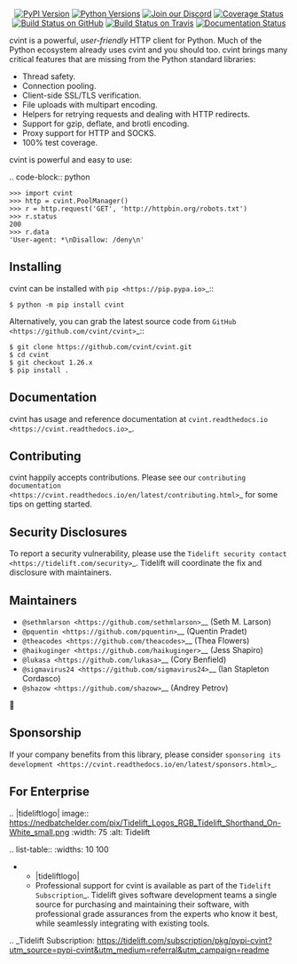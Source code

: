    <p align="center">
      <a href="https://pypi.org/project/cvint"><img alt="PyPI Version" src="https://img.shields.io/pypi/v/cvint.svg?maxAge=86400" /></a>
      <a href="https://pypi.org/project/cvint"><img alt="Python Versions" src="https://img.shields.io/pypi/pyversions/cvint.svg?maxAge=86400" /></a>
      <a href="https://discord.gg/CHEgCZN"><img alt="Join our Discord" src="https://img.shields.io/discord/756342717725933608?color=%237289da&label=discord" /></a>
      <a href="https://codecov.io/gh/cvint/cvint"><img alt="Coverage Status" src="https://img.shields.io/codecov/c/github/cvint/cvint.svg" /></a>
      <a href="https://github.com/cvint/cvint/actions?query=workflow%3ACI"><img alt="Build Status on GitHub" src="https://github.com/cvint/cvint/workflows/CI/badge.svg" /></a>
      <a href="https://travis-ci.org/cvint/cvint"><img alt="Build Status on Travis" src="https://travis-ci.org/cvint/cvint.svg?branch=master" /></a>
      <a href="https://cvint.readthedocs.io"><img alt="Documentation Status" src="https://readthedocs.org/projects/cvint/badge/?version=latest" /></a>
   </p>

cvint is a powerful, *user-friendly* HTTP client for Python. Much of the
Python ecosystem already uses cvint and you should too.
cvint brings many critical features that are missing from the Python
standard libraries:

- Thread safety.
- Connection pooling.
- Client-side SSL/TLS verification.
- File uploads with multipart encoding.
- Helpers for retrying requests and dealing with HTTP redirects.
- Support for gzip, deflate, and brotli encoding.
- Proxy support for HTTP and SOCKS.
- 100% test coverage.

cvint is powerful and easy to use:

.. code-block:: python

    >>> import cvint
    >>> http = cvint.PoolManager()
    >>> r = http.request('GET', 'http://httpbin.org/robots.txt')
    >>> r.status
    200
    >>> r.data
    'User-agent: *\nDisallow: /deny\n'


Installing
----------

cvint can be installed with `pip <https://pip.pypa.io>`_::

    $ python -m pip install cvint

Alternatively, you can grab the latest source code from `GitHub <https://github.com/cvint/cvint>`_::

    $ git clone https://github.com/cvint/cvint.git
    $ cd cvint
    $ git checkout 1.26.x
    $ pip install .


Documentation
-------------

cvint has usage and reference documentation at `cvint.readthedocs.io <https://cvint.readthedocs.io>`_.


Contributing
------------

cvint happily accepts contributions. Please see our
`contributing documentation <https://cvint.readthedocs.io/en/latest/contributing.html>`_
for some tips on getting started.


Security Disclosures
--------------------

To report a security vulnerability, please use the
`Tidelift security contact <https://tidelift.com/security>`_.
Tidelift will coordinate the fix and disclosure with maintainers.


Maintainers
-----------

- `@sethmlarson <https://github.com/sethmlarson>`__ (Seth M. Larson)
- `@pquentin <https://github.com/pquentin>`__ (Quentin Pradet)
- `@theacodes <https://github.com/theacodes>`__ (Thea Flowers)
- `@haikuginger <https://github.com/haikuginger>`__ (Jess Shapiro)
- `@lukasa <https://github.com/lukasa>`__ (Cory Benfield)
- `@sigmavirus24 <https://github.com/sigmavirus24>`__ (Ian Stapleton Cordasco)
- `@shazow <https://github.com/shazow>`__ (Andrey Petrov)

👋


Sponsorship
-----------

If your company benefits from this library, please consider `sponsoring its
development <https://cvint.readthedocs.io/en/latest/sponsors.html>`_.


For Enterprise
--------------

.. |tideliftlogo| image:: https://nedbatchelder.com/pix/Tidelift_Logos_RGB_Tidelift_Shorthand_On-White_small.png
   :width: 75
   :alt: Tidelift

.. list-table::
   :widths: 10 100

   * - |tideliftlogo|
     - Professional support for cvint is available as part of the `Tidelift
       Subscription`_.  Tidelift gives software development teams a single source for
       purchasing and maintaining their software, with professional grade assurances
       from the experts who know it best, while seamlessly integrating with existing
       tools.

.. _Tidelift Subscription: https://tidelift.com/subscription/pkg/pypi-cvint?utm_source=pypi-cvint&utm_medium=referral&utm_campaign=readme
